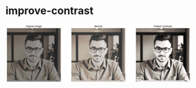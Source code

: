 # improve-contrast
![Example](https://github.com/mahan-salami/improve-contrast/blob/main/Result%20contrast.png)
